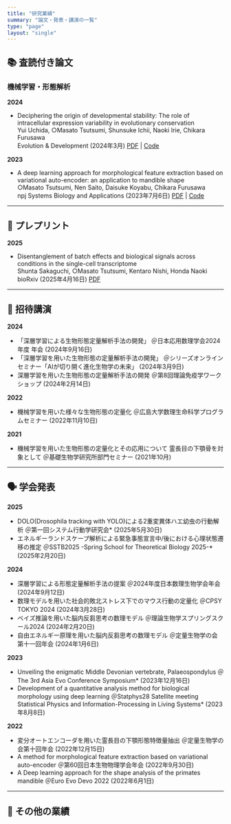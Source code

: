 ```yaml
---
title: "研究業績"
summary: "論文・発表・講演の一覧"
type: "page"
layout: "single"
---
```


<div class="publications-container">

## 📚 査読付き論文

### 機械学習・形態解析

<div class="publication-list">


**2024**
- Deciphering the origin of developmental stability: The role of intracellular expression variability in evolutionary conservation  
  Yui Uchida, ○Masato Tsutsumi, Shunsuke Ichii, Naoki Irie, Chikara Furusawa  
  Evolution & Development (2024年3月) [PDF](https://onlinelibrary.wiley.com/doi/pdf/10.1111/ede.12473) | [Code](https://github.com/masa10223/symmetry_analysis)

**2023**
- A deep learning approach for morphological feature extraction based on variational auto-encoder: an application to mandible shape  
  ○Masato Tsutsumi, Nen Saito, Daisuke Koyabu, Chikara Furusawa  
  npj Systems Biology and Applications (2023年7月6日) [PDF](https://doi.org/10.1038/s41540-023-00293-6) | [Code](https://github.com/masa10223)



</div>

---

## 📃 プレプリント
<div class="preprint-list">

**2025**
- Disentanglement of batch effects and biological signals across conditions in the single-cell transcriptome  
  Shunta Sakaguchi, ○Masato Tsutsumi, Kentaro Nishi, Honda Naoki  
  bioRxiv (2025年4月16日) [PDF](https://www.biorxiv.org/content/biorxiv/early/2025/04/16/2025.04.10.648296.full.pdf)


</div>

---

## 🎤 招待講演

<div class="talk-list">

**2024**
- 「深層学習による生物形態定量解析手法の開発」 ＠日本応用数理学会2024年度 年会 (2024年9月16日)
- 「深層学習を用いた生物形態の定量解析手法の開発」 ＠シリーズオンラインセミナー「AIが切り開く進化生物学の未来」 (2024年3月9日)
- 深層学習を用いた生物形態の定量解析手法の開発  ＠第8回理論免疫学ワークショップ (2024年2月14日)

**2022**
- 機械学習を用いた様々な生物形態の定量化  ＠広島大学数理生命科学プログラムセミナー (2022年11月10日)

**2021**
- 機械学習を用いた生物形態の定量化とその応用について 霊長目の下顎骨を対象として  ＠基礎生物学研究所部門セミナー (2021年10月)

</div>

---

## 🗣️ 学会発表

<div class="presentation-list">

**2025**
- DOLO(Drosophila tracking with YOLO)による2重変異体ハエ幼虫の行動解析 ＠第一回システム行動学研究会* (2025年5月30日)
- エネルギーランドスケープ解析による緊急事態宣言中/後における心理状態遷移の推定  ＠SSTB2025 -Spring School for Theoretical Biology 2025-* (2025年2月20日)

**2024**
- 深層学習による形態定量解析手法の提案  ＠2024年度日本数理生物学会年会 (2024年9月12日)
- 数理モデルを用いた社会的敗北ストレス下でのマウス行動の定量化 ＠CPSY TOKYO 2024 (2024年3月28日)
- ベイズ推論を用いた脳内反芻思考の数理モデル  ＠理論生物学スプリングスクール2024 (2024年2月20日)
- 自由エネルギー原理を用いた脳内反芻思考の数理モデル  ＠定量生物学の会 第十一回年会 (2024年1月6日)

**2023**
- Unveiling the enigmatic Middle Devonian vertebrate, Palaeospondylus  ＠The 3rd Asia Evo Conference Symposium* (2023年12月16日)  
- Development of a quantitative analysis method for biological morphology using deep learning  ＠Statphys28 Satellite meeting Statistical Physics and Information-Processing in Living Systems* (2023年8月8日)

**2022**
- 変分オートエンコーダを用いた霊長目の下顎形態特徴量抽出  ＠定量生物学の会第十回年会 (2022年12月15日)
- A method for morphological feature extraction based on variational auto-encoder  ＠第60回日本生物物理学会年会 (2022年9月30日)
- A Deep learning approach for the shape analysis of the primates mandible  ＠Euro Evo Devo 2022 (2022年6月1日)

</div>

---

## 📝 その他の業績

<div class="misc-list">


</div>

</div>